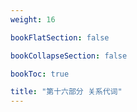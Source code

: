 ```yaml
---
weight: 16

bookFlatSection: false

bookCollapseSection: false

bookToc: true

title: "第十六部分 关系代词"
---
```

